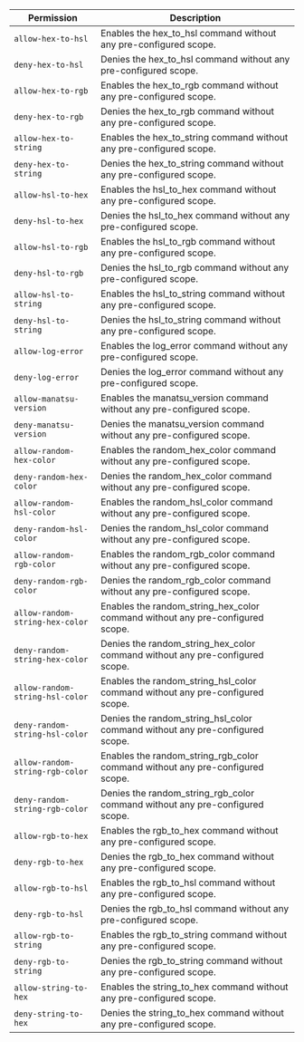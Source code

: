 | Permission | Description |
|------|-----|
|`allow-hex-to-hsl`|Enables the hex_to_hsl command without any pre-configured scope.|
|`deny-hex-to-hsl`|Denies the hex_to_hsl command without any pre-configured scope.|
|`allow-hex-to-rgb`|Enables the hex_to_rgb command without any pre-configured scope.|
|`deny-hex-to-rgb`|Denies the hex_to_rgb command without any pre-configured scope.|
|`allow-hex-to-string`|Enables the hex_to_string command without any pre-configured scope.|
|`deny-hex-to-string`|Denies the hex_to_string command without any pre-configured scope.|
|`allow-hsl-to-hex`|Enables the hsl_to_hex command without any pre-configured scope.|
|`deny-hsl-to-hex`|Denies the hsl_to_hex command without any pre-configured scope.|
|`allow-hsl-to-rgb`|Enables the hsl_to_rgb command without any pre-configured scope.|
|`deny-hsl-to-rgb`|Denies the hsl_to_rgb command without any pre-configured scope.|
|`allow-hsl-to-string`|Enables the hsl_to_string command without any pre-configured scope.|
|`deny-hsl-to-string`|Denies the hsl_to_string command without any pre-configured scope.|
|`allow-log-error`|Enables the log_error command without any pre-configured scope.|
|`deny-log-error`|Denies the log_error command without any pre-configured scope.|
|`allow-manatsu-version`|Enables the manatsu_version command without any pre-configured scope.|
|`deny-manatsu-version`|Denies the manatsu_version command without any pre-configured scope.|
|`allow-random-hex-color`|Enables the random_hex_color command without any pre-configured scope.|
|`deny-random-hex-color`|Denies the random_hex_color command without any pre-configured scope.|
|`allow-random-hsl-color`|Enables the random_hsl_color command without any pre-configured scope.|
|`deny-random-hsl-color`|Denies the random_hsl_color command without any pre-configured scope.|
|`allow-random-rgb-color`|Enables the random_rgb_color command without any pre-configured scope.|
|`deny-random-rgb-color`|Denies the random_rgb_color command without any pre-configured scope.|
|`allow-random-string-hex-color`|Enables the random_string_hex_color command without any pre-configured scope.|
|`deny-random-string-hex-color`|Denies the random_string_hex_color command without any pre-configured scope.|
|`allow-random-string-hsl-color`|Enables the random_string_hsl_color command without any pre-configured scope.|
|`deny-random-string-hsl-color`|Denies the random_string_hsl_color command without any pre-configured scope.|
|`allow-random-string-rgb-color`|Enables the random_string_rgb_color command without any pre-configured scope.|
|`deny-random-string-rgb-color`|Denies the random_string_rgb_color command without any pre-configured scope.|
|`allow-rgb-to-hex`|Enables the rgb_to_hex command without any pre-configured scope.|
|`deny-rgb-to-hex`|Denies the rgb_to_hex command without any pre-configured scope.|
|`allow-rgb-to-hsl`|Enables the rgb_to_hsl command without any pre-configured scope.|
|`deny-rgb-to-hsl`|Denies the rgb_to_hsl command without any pre-configured scope.|
|`allow-rgb-to-string`|Enables the rgb_to_string command without any pre-configured scope.|
|`deny-rgb-to-string`|Denies the rgb_to_string command without any pre-configured scope.|
|`allow-string-to-hex`|Enables the string_to_hex command without any pre-configured scope.|
|`deny-string-to-hex`|Denies the string_to_hex command without any pre-configured scope.|
